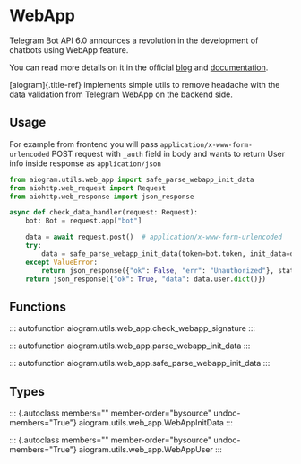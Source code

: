 # WebApp

Telegram Bot API 6.0 announces a revolution in the development of
chatbots using WebApp feature.

You can read more details on it in the official
[blog](https://telegram.org/blog/notifications-bots#bot-revolution) and
[documentation](https://core.telegram.org/bots/webapps).

[aiogram]{.title-ref} implements simple utils to remove headache with
the data validation from Telegram WebApp on the backend side.

## Usage

For example from frontend you will pass
`application/x-www-form-urlencoded` POST request with `_auth` field in
body and wants to return User info inside response as `application/json`

``` python
from aiogram.utils.web_app import safe_parse_webapp_init_data
from aiohttp.web_request import Request
from aiohttp.web_response import json_response

async def check_data_handler(request: Request):
    bot: Bot = request.app["bot"]

    data = await request.post()  # application/x-www-form-urlencoded
    try:
        data = safe_parse_webapp_init_data(token=bot.token, init_data=data["_auth"])
    except ValueError:
        return json_response({"ok": False, "err": "Unauthorized"}, status=401)
    return json_response({"ok": True, "data": data.user.dict()})
```

## Functions

::: autofunction
aiogram.utils.web_app.check_webapp_signature
:::

::: autofunction
aiogram.utils.web_app.parse_webapp_init_data
:::

::: autofunction
aiogram.utils.web_app.safe_parse_webapp_init_data
:::

## Types

::: {.autoclass members="" member-order="bysource" undoc-members="True"}
aiogram.utils.web_app.WebAppInitData
:::

::: {.autoclass members="" member-order="bysource" undoc-members="True"}
aiogram.utils.web_app.WebAppUser
:::
